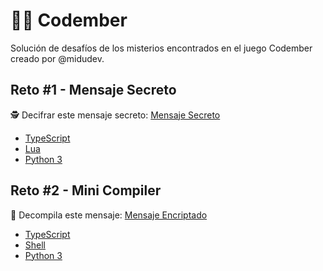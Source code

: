 # 👨‍💻 Codember

Solución de desafíos de los misterios encontrados en el juego Codember creado por @midudev.

## Reto #1 - Mensaje Secreto

🕵️ Decifrar este mensaje secreto: [Mensaje Secreto](./challenge-1/data/Message_01.txt)

- [TypeScript](./challenge-1/src/main.ts)
- [Lua](./challenge-1/src/main.lua)
- [Python 3](./challenge-1/src/main.py)

## Reto #2 - Mini Compiler

🔐 Decompila este mensaje: [Mensaje Encriptado](./challenge-2/data/message_02.txt)

- [TypeScript](./challenge-2/src/main.ts)
- [Shell](./challenge-2/src/main.sh)
- [Python 3](./challenge-2/src/main.py)
